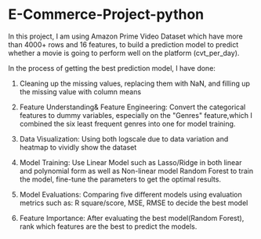 # E-Commerce-Project-python
In this project, I am using Amazon Prime Video Dataset which have more than 4000+ rows and 16 features, 
to build a prediction model to predict whether a movie is going to perform well on the platform (cvt_per_day).

In the process of getting the best prediction model, I have done:
1. Cleaning up the missing values, replacing them with NaN, and filling up the missing value with column means

2. Feature Understanding& Feature Engineering: Convert the categorical features to dummy variables, especially on the "Genres" feature,which I combined the six least frequent genres into one for model training.

3. Data Visualization: Using both logscale due to data variation and heatmap to vividly show the dataset

4. Model Training: Use Linear Model such as Lasso/Ridge in both linear and polynomial form as well as Non-linear model Random Forest to train the model, fine-tune the parameters to get the optimal results.

5. Model Evaluations: Comparing five different models using evaluation metrics such as: R square/score, MSE, RMSE to decide the best model

6. Feature Importance: After evaluating the best model(Random Forest), rank which features are the best to predict the models.


